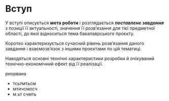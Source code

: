 # Вступ

У вступі описується **мета роботи** і розглядається ***поставлене завдання*** з позиції її
актуальності, значення її розв’язання для тієї предметної області, до якої відноситься
тема бакалаврського проєкту. 

Коротко характеризується сучасний рівень розв’язання
даного завдання і взаємозв’язок з іншими проєктами по цій тематиці. 

Наводяться
основні технічні характеристики розробки й очікуваний технічно-економічний ефект
від її реалізації.

риорваиа
- тсьтмтьсм
- мтичсмосч
- м ьт счмть
